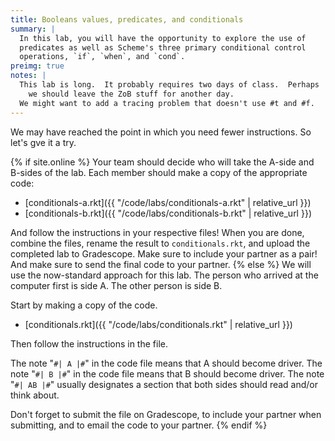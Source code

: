 ```yaml
---
title: Booleans values, predicates, and conditionals
summary: |
  In this lab, you will have the opportunity to explore the use of
  predicates as well as Scheme's three primary conditional control
  operations, `if`, `when`, and `cond`.
preimg: true
notes: |
  This lab is long.  It probably requires two days of class.  Perhaps
    we should leave the ZoB stuff for another day.
  We might want to add a tracing problem that doesn't use #t and #f.
---
```

We may have reached the point in which you need fewer instructions.  So
let's gve it a try.

{% if site.online %} 
Your team should decide who will take the A-side and B-sides of the lab.
Each member should make a copy of the appropriate code:

+ [conditionals-a.rkt]({{ "/code/labs/conditionals-a.rkt" | relative_url }})
+ [conditionals-b.rkt]({{ "/code/labs/conditionals-b.rkt" | relative_url }})

And follow the instructions in your respective files!
When you are done, combine the files, rename the result to `conditionals.rkt`, and upload the completed lab to Gradescope.
Make sure to include your partner as a pair!
And make sure to send the final code to your partner.
{% else %}
We will use the now-standard approach for this lab.
The person who arrived at the computer first is side A.
The other person is side B.  

Start by making a copy of the code.

* [conditionals.rkt]({{ "/code/labs/conditionals.rkt" | relative_url }})

Then follow the instructions in the file.

The note "`#| A |#`" in the code file means that A should become driver.
The note "`#| B |#`" in the code file means that B should become driver.
The note "`#| AB |#`" usually designates a section that both sides should read and/or think about.

Don't forget to submit the file on Gradescope, to include your partner when submitting, and to email the code to your partner.
{% endif %}
